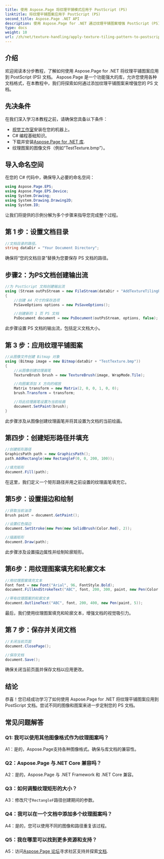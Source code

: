 ```yaml
---
title: 使用 Aspose.Page 将纹理平铺模式应用于 PostScript (PS)
linktitle: 将纹理平铺图案应用于 PostScript (PS)
second_title: Aspose.Page .NET API
description: 使用 Aspose.Page for .NET 通过纹理平铺图案增强 PostScript (PS) 文档。请按照我们的分步指南进行创意操作。
type: docs
weight: 10
url: /zh/net/texture-handling/apply-texture-tiling-pattern-to-postscript-ps/
---
```

## 介绍

欢迎阅读本分步教程，了解如何使用 Aspose.Page for .NET 将纹理平铺图案应用到 PostScript (PS) 文档。 Aspose.Page 是一个功能强大的库，允许您使用各种文档格式，在本教程中，我们将探索如何通过添加纹理平铺图案来增强您的 PS 文档。

## 先决条件

在我们深入学习本教程之前，请确保您具备以下条件：

- [视觉工作室](https://visualstudio.microsoft.com/)安装在您的机器上。
- C# 编程基础知识。
- 下载并安装[Aspose.Page for .NET 库](https://releases.aspose.com/page/net/).
- 纹理图案的图像文件（例如“TestTexture.bmp”）。

## 导入命名空间

在您的 C# 代码中，确保导入必要的命名空间：

```csharp
using Aspose.Page.EPS;
using Aspose.Page.EPS.Device;
using System.Drawing;
using System.Drawing.Drawing2D;
using System.IO;
```

让我们将提供的示例分解为多个步骤来指导您完成整个过程。

## 第 1 步：设置文档目录

```csharp
//文档目录的路径。
string dataDir = "Your Document Directory";
```

确保将“您的文档目录”替换为您要保存 PS 文档的路径。

## 步骤2：为PS文档创建输出流

```csharp
//为 PostScript 文档创建输出流
using (Stream outPsStream = new FileStream(dataDir + "AddTextureTilingPattern_outPS.ps", FileMode.Create))
{
    //创建 A4 尺寸的保存选项
    PsSaveOptions options = new PsSaveOptions();

    //创建新的 1 页 PS 文档
    PsDocument document = new PsDocument(outPsStream, options, false);
```

此步骤设置 PS 文档的输出流，包括定义文档大小。

## 第 3 步：应用纹理平铺图案

```csharp
//从图像文件创建 Bitmap 对象
using (Bitmap image = new Bitmap(dataDir + "TestTexture.bmp"))
{
    //从图像创建纹理画笔
    TextureBrush brush = new TextureBrush(image, WrapMode.Tile);

    //向图案添加 X 方向的缩放
    Matrix transform = new Matrix(2, 0, 0, 1, 0, 0);
    brush.Transform = transform;

    //将此纹理画笔设置为当前绘画
    document.SetPaint(brush);
}
```

此步骤涉及从图像创建纹理画笔并将其设置为文档的当前绘画。

## 第四步：创建矩形路径并填充

```csharp
//创建矩形路径
GraphicsPath path = new GraphicsPath();
path.AddRectangle(new RectangleF(0, 0, 200, 100));

//填充矩形
document.Fill(path);
```

在这里，我们定义一个矩形路径并用之前设置的纹理画笔填充它。

## 第5步：设置描边和绘制

```csharp
//获取当前油漆
Brush paint = document.GetPaint();

//设置红色描边
document.SetStroke(new Pen(new SolidBrush(Color.Red), 2));

//描画矩形
document.Draw(path);
```

此步骤涉及设置描边属性并绘制轮廓矩形。

## 第6步：用纹理图案填充和轮廓文本

```csharp
//用纹理图案填充文本
Font font = new Font("Arial", 96, FontStyle.Bold);
document.FillAndStrokeText("ABC", font, 200, 300, paint, new Pen(Color.Black, 2));

//带有纹理图案的轮廓文本
document.OutlineText("ABC", font, 200, 400, new Pen(paint, 5));
```

最后，我们使用纹理图案填充和轮廓文本，增强文档的视觉吸引力。

## 第 7 步：保存并关闭文档

```csharp
//关闭当前页面
document.ClosePage();

//保存文档
document.Save();
```

确保关闭当前页面并保存文档以应用更改。

## 结论

恭喜！您已经成功学习了如何使用 Aspose.Page for .NET 将纹理平铺图案应用到 PostScript 文档。尝试不同的图像和图案来进一步定制您的 PS 文档。

## 常见问题解答

### Q1: 我可以使用其他图像格式作为纹理图案吗？

A1：是的，Aspose.Page支持各种图像格式。确保与库文档的兼容性。

### Q2：Aspose.Page 与.NET Core 兼容吗？

A2：是的，Aspose.Page 与 .NET Framework 和 .NET Core 兼容。

### Q3：如何调整纹理矩形的大小？

 A3：修改尺寸`RectangleF`路径创建期间的参数。

### Q4：我可以在一个文档中添加多个纹理图案吗？

A4：是的，您可以使用不同的图像和路径重复该过程。

### Q5：我在哪里可以找到更多资源和支持？

 A5：访问[Aspose.Page 论坛](https://forum.aspose.com/c/page/39)寻求社区支持并探索[文档](https://reference.aspose.com/page/net/).
